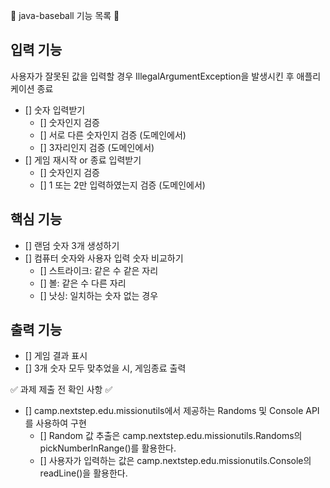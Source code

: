 📝 java-baseball 기능 목록 📝

## 입력 기능

사용자가 잘못된 값을 입력할 경우 IllegalArgumentException을 발생시킨 후 애플리케이션 종료

- [] 숫자 입력받기
    - [] 숫자인지 검증
    - [] 서로 다른 숫자인지 검증 (도메인에서)
    - [] 3자리인지 검증 (도메인에서)
- [] 게임 재시작 or 종료 입력받기
    - [] 숫자인지 검증
    - [] 1 또는 2만 입력하였는지 검증 (도메인에서)

## 핵심 기능

- [] 랜덤 숫자 3개 생성하기
- [] 컴퓨터 숫자와 사용자 입력 숫자 비교하기
    - [] 스트라이크: 같은 수 같은 자리
    - [] 볼: 같은 수 다른 자리
    - [] 낫싱: 일치하는 숫자 없는 경우

## 출력 기능

- [] 게임 결과 표시
- [] 3개 숫자 모두 맞추었을 시, 게임종료 출력

✅ 과제 제출 전 확인 사항 ✅

- [] camp.nextstep.edu.missionutils에서 제공하는 Randoms 및 Console API를 사용하여 구현
    - [] Random 값 추출은 camp.nextstep.edu.missionutils.Randoms의 pickNumberInRange()를 활용한다.
    - [] 사용자가 입력하는 값은 camp.nextstep.edu.missionutils.Console의 readLine()을 활용한다.